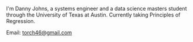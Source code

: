 I'm Danny Johns, a systems engineer and a data science masters student through the University of Texas at Austin. Currently taking Principles of Regression.

Email: torch46@gmail.com

